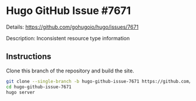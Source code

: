 # Hugo GitHub Issue #7671

Details: <https://github.com/gohugoio/hugo/issues/7671>

Description: Inconsistent resource type information

## Instructions

Clone this branch of the repository and build the site.

```bash
git clone --single-branch -b hugo-github-issue-7671 https://github.com/jmooring/hugo-testing hugo-github-issue-7671
cd hugo-github-issue-7671
hugo server
```
